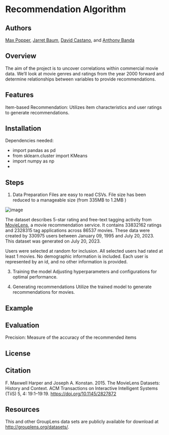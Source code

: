 # Recommendation Algorithm

## Authors
[Max Popper](https://github.com/maxpopper), 
[Jarret Baum](https://github.com/Jarretbaum), 
[David Castano](https://github.com/Davidcastanoe), and
[Anthony Banda](https://github.com/bandaexpress)

## Overview
The aim of the project is to uncover correlations within commercial movie data. We’ll look at movie genres and ratings from the year 2000 forward and determine relationships between variables to provide recommendations.

## Features
Item-based Recommendation: Utilizes item characteristics and user ratings to generate recommendations.

## Installation
Dependencies needed:
- import pandas as pd
- from sklearn.cluster import KMeans
- import numpy as np
- 

## Steps

1. Data Preparation
Files are easy to read CSVs.
File size has been reduced to a manageable size (from 335MB to 1.2MB )

![image](https://github.com/maxpopper/Recommendation-Algorithm/assets/17518802/1ac301fa-1e16-4e91-a826-e712eb5edfb2)

The dataset describes 5-star rating and free-text tagging activity from [MovieLens](https://movielens.org/), a movie recommendation service. It contains 33832162 ratings and 2328315 tag applications across 86537 movies. These data were created by 330975 users between January 09, 1995 and July 20, 2023. This dataset was generated on July 20, 2023.

Users were selected at random for inclusion. All selected users had rated at least 1 movies. No demographic information is included. Each user is represented by an id, and no other information is provided.

3. Training the model
Adjusting hyperparameters and configurations for optimal performance.

4. Generating recommendations
Utilize the trained model to generate recommendations for movies.

## Example




## Evaluation
Precision: Measure of the accuracy of the recommended items

## License

## Citation 
F. Maxwell Harper and Joseph A. Konstan. 2015. The MovieLens Datasets: History and Context. ACM Transactions on Interactive Intelligent Systems (TiiS) 5, 4: 19:1–19:19. https://doi.org/10.1145/2827872


## Resources
This and other GroupLens data sets are publicly available for download at http://grouplens.org/datasets/.
